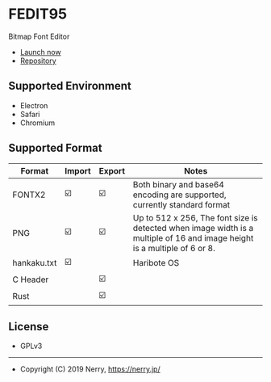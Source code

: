 # FEDIT95

Bitmap Font Editor

- [Launch now](https://nerry.jp/fedit95/src/)
- [Repository](https://github.com/neri/fedit95/)

## Supported Environment

- Electron
- Safari
- Chromium

## Supported Format

|Format|Import|Export|Notes|
|-|-|-|-|
|FONTX2| ☑️ | ☑️ |Both binary and base64 encoding are supported, currently standard format|
|PNG| ☑️ | ☑️ |Up to 512 x 256, The font size is detected when image width is a multiple of 16 and image height is a multiple of 6 or 8.|
|hankaku.txt| ☑️ ||Haribote OS|
|C Header|| ☑️ ||
|Rust|| ☑️ ||

## License

- GPLv3

----

- Copyright (C) 2019 Nerry, https://nerry.jp/
